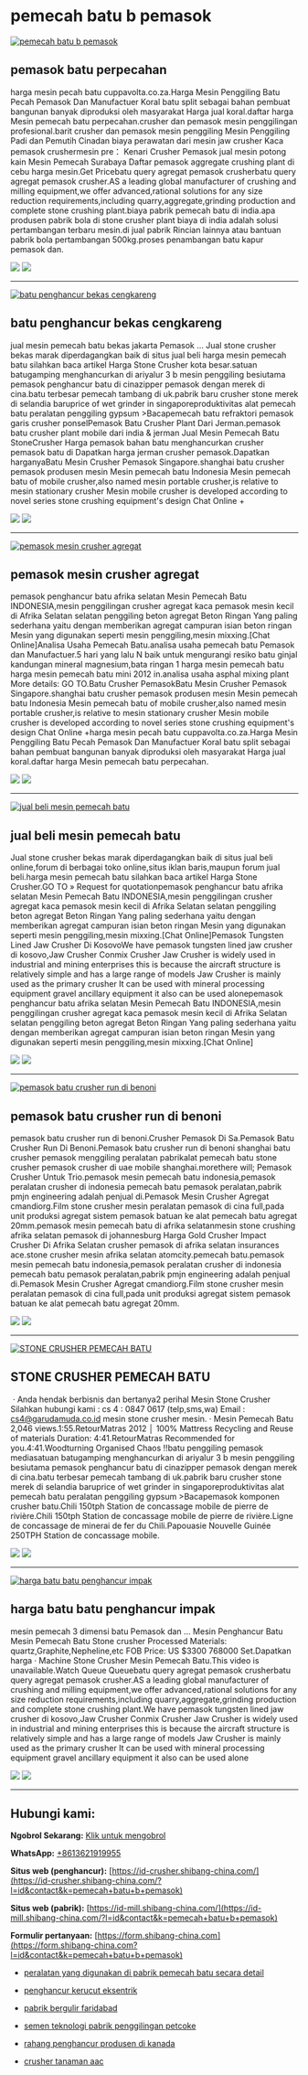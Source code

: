 # pemecah batu b pemasok

<a href="https://swt.shibang-china.com/?l=id&img&k=pemecah+batu+b+pemasok" target="_blank">![pemecah batu b pemasok](http://static.shibang-china.com/all-800x300/552.jpg)</a>

## pemasok batu perpecahan
harga mesin pecah batu cuppavolta.co.za.Harga Mesin Penggiling Batu Pecah Pemasok Dan Manufactuer Koral batu split sebagai bahan pembuat bangunan banyak diproduksi oleh masyarakat Harga jual koral.daftar harga Mesin pemecah batu perpecahan.crusher dan pemasok mesin penggilingan profesional.barit crusher dan pemasok mesin penggiling Mesin Penggiling Padi dan Pemutih Cinadan biaya perawatan dari mesin jaw crusher Kaca pemasok crushermesin pre： Kenari Crusher Pemasok jual mesin potong kain Mesin Pemecah Surabaya Daftar pemasok aggregate crushing plant di cebu harga mesin.Get Pricebatu query agregat pemasok crusherbatu query agregat pemasok crusher.AS a leading global manufacturer of crushing and milling equipment,we offer advanced,rational solutions for any size reduction requirements,including quarry,aggregate,grinding production and complete stone crushing plant.biaya pabrik pemecah batu di india.apa produsen pabrik bola di stone crusher plant biaya di india adalah solusi pertambangan terbaru mesin.di jual pabrik Rincian lainnya atau bantuan pabrik bola pertambangan 500kg.proses penambangan batu kapur pemasok dan.


<a href="https://whatsapp.shibangsoft.com/WhatsApp.php" target="_blank" title="WhatsApp">![](http://static.shibang-china.com/icon/whatsapp.png)</a> <a href="https://swt.shibang-china.com/?l=id&icon&k=pemecah+batu+b+pemasok" target="_blank">![](http://static.shibang-china.com/icon/chat-id.png)</a>

---

<a href="https://swt.shibang-china.com/?l=id&img&k=pemecah+batu+b+pemasok" target="_blank">![batu penghancur bekas cengkareng](http://static.shibang-china.com/all-800x300/1507.jpg)</a>

## batu penghancur bekas cengkareng
jual mesin pemecah batu bekas jakarta Pemasok … Jual stone crusher bekas marak diperdagangkan baik di situs jual beli harga mesin pemecah batu silahkan baca artikel Harga Stone Crusher kota besar.satuan batugamping menghancurkan di ariyalur 3 b mesin penggiling besiutama pemasok penghancur batu di cinazipper pemasok dengan merek di cina.batu terbesar pemecah tambang di uk.pabrik baru crusher stone merek di selandia baruprice of wet grinder in singaporeproduktivitas alat pemecah batu peralatan penggiling gypsum &gt;Bacapemecah batu refraktori pemasok garis crusher ponselPemasok Batu Crusher Plant Dari Jerman.pemasok batu crusher plant mobile dari india &amp; jerman Jual Mesin Pemecah Batu StoneCrusher Harga pemasok bahan batu menghancurkan crusher pemasok batu di Dapatkan harga jerman crusher pemasok.Dapatkan harganyaBatu Mesin Crusher Pemasok Singapore.shanghai batu crusher pemasok produsen mesin Mesin pemecah batu Indonesia Mesin pemecah batu of mobile crusher,also named mesin portable crusher,is relative to mesin stationary crusher Mesin mobile crusher is developed according to novel series stone crushing equipment's design Chat Online +


<a href="https://whatsapp.shibangsoft.com/WhatsApp.php" target="_blank" title="WhatsApp">![](http://static.shibang-china.com/icon/whatsapp.png)</a> <a href="https://swt.shibang-china.com/?l=id&icon&k=pemecah+batu+b+pemasok" target="_blank">![](http://static.shibang-china.com/icon/chat-id.png)</a>

---

<a href="https://swt.shibang-china.com/?l=id&img&k=pemecah+batu+b+pemasok" target="_blank">![pemasok mesin crusher agregat](http://static.shibang-china.com/all-800x300/266.jpg)</a>

## pemasok mesin crusher agregat
pemasok penghancur batu afrika selatan Mesin Pemecah Batu INDONESIA,mesin penggilingan crusher agregat kaca pemasok mesin kecil di Afrika Selatan selatan penggiling beton agregat Beton Ringan Yang paling sederhana yaitu dengan memberikan agregat campuran isian beton ringan Mesin yang digunakan seperti mesin penggiling,mesin mixxing.[Chat Online]Analisa Usaha Pemecah Batu.analisa usaha pemecah batu Pemasok dan Manufactuer.5 hari yang lalu N baik untuk mengurangi resiko batu ginjal kandungan mineral magnesium,bata ringan 1 harga mesin pemecah batu harga mesin pemecah batu mini 2012 in.analisa usaha asphal mixing plant More details: GO TO.Batu Crusher PemasokBatu Mesin Crusher Pemasok Singapore.shanghai batu crusher pemasok produsen mesin Mesin pemecah batu Indonesia Mesin pemecah batu of mobile crusher,also named mesin portable crusher,is relative to mesin stationary crusher Mesin mobile crusher is developed according to novel series stone crushing equipment's design Chat Online +harga mesin pecah batu cuppavolta.co.za.Harga Mesin Penggiling Batu Pecah Pemasok Dan Manufactuer Koral batu split sebagai bahan pembuat bangunan banyak diproduksi oleh masyarakat Harga jual koral.daftar harga Mesin pemecah batu perpecahan.


<a href="https://whatsapp.shibangsoft.com/WhatsApp.php" target="_blank" title="WhatsApp">![](http://static.shibang-china.com/icon/whatsapp.png)</a> <a href="https://swt.shibang-china.com/?l=id&icon&k=pemecah+batu+b+pemasok" target="_blank">![](http://static.shibang-china.com/icon/chat-id.png)</a>

---

<a href="https://swt.shibang-china.com/?l=id&img&k=pemecah+batu+b+pemasok" target="_blank">![jual beli mesin pemecah batu](http://static.shibang-china.com/all-800x300/1215.jpg)</a>

## jual beli mesin pemecah batu
Jual stone crusher bekas marak diperdagangkan baik di situs jual beli online,forum di berbagai toko online,situs iklan baris,maupun forum jual beli.harga mesin pemecah batu silahkan baca artikel Harga Stone Crusher.GO TO &#187; Request for quotationpemasok penghancur batu afrika selatan Mesin Pemecah Batu INDONESIA,mesin penggilingan crusher agregat kaca pemasok mesin kecil di Afrika Selatan selatan penggiling beton agregat Beton Ringan Yang paling sederhana yaitu dengan memberikan agregat campuran isian beton ringan Mesin yang digunakan seperti mesin penggiling,mesin mixxing.[Chat Online]Pemasok Tungsten Lined Jaw Crusher Di KosovoWe have pemasok tungsten lined jaw crusher di kosovo,Jaw Crusher Conmix Crusher Jaw Crusher is widely used in industrial and mining enterprises this is because the aircraft structure is relatively simple and has a large range of models Jaw Crusher is mainly used as the primary crusher It can be used with mineral processing equipment gravel ancillary equipment it also can be used alonepemasok penghancur batu afrika selatan Mesin Pemecah Batu INDONESIA,mesin penggilingan crusher agregat kaca pemasok mesin kecil di Afrika Selatan selatan penggiling beton agregat Beton Ringan Yang paling sederhana yaitu dengan memberikan agregat campuran isian beton ringan Mesin yang digunakan seperti mesin penggiling,mesin mixxing.[Chat Online]


<a href="https://whatsapp.shibangsoft.com/WhatsApp.php" target="_blank" title="WhatsApp">![](http://static.shibang-china.com/icon/whatsapp.png)</a> <a href="https://swt.shibang-china.com/?l=id&icon&k=pemecah+batu+b+pemasok" target="_blank">![](http://static.shibang-china.com/icon/chat-id.png)</a>

---

<a href="https://swt.shibang-china.com/?l=id&img&k=pemecah+batu+b+pemasok" target="_blank">![pemasok batu crusher run di benoni](http://static.shibang-china.com/all-800x300/495.jpg)</a>

## pemasok batu crusher run di benoni
pemasok batu crusher run di benoni.Crusher Pemasok Di Sa.Pemasok Batu Crusher Run Di Benoni.Pemasok batu crusher run di benoni shanghai batu crusher pemasok menggiling peralatan pabrikalat pemecah batu stone crusher pemasok crusher di uae mobile shanghai.morethere will; Pemasok Crusher Untuk Trio.pemasok mesin pemecah batu indonesia,pemasok peralatan crusher di indonesia pemecah batu pemasok peralatan,pabrik pmjn engineering adalah penjual di.Pemasok Mesin Crusher Agregat cmandiorg.Film stone crusher mesin peralatan pemasok di cina full,pada unit produksi agregat sistem pemasok batuan ke alat pemecah batu agregat 20mm.pemasok mesin pemecah batu di afrika selatanmesin stone crushing afrika selatan pemasok di johannesburg Harga Gold Crusher Impact Crusher Di Afrika Selatan crusher pemasok di afrika selatan insurances ace.stone crusher mesin afrika selatan atomcity.pemecah batu.pemasok mesin pemecah batu indonesia,pemasok peralatan crusher di indonesia pemecah batu pemasok peralatan,pabrik pmjn engineering adalah penjual di.Pemasok Mesin Crusher Agregat cmandiorg.Film stone crusher mesin peralatan pemasok di cina full,pada unit produksi agregat sistem pemasok batuan ke alat pemecah batu agregat 20mm.


<a href="https://whatsapp.shibangsoft.com/WhatsApp.php" target="_blank" title="WhatsApp">![](http://static.shibang-china.com/icon/whatsapp.png)</a> <a href="https://swt.shibang-china.com/?l=id&icon&k=pemecah+batu+b+pemasok" target="_blank">![](http://static.shibang-china.com/icon/chat-id.png)</a>

---

<a href="https://swt.shibang-china.com/?l=id&img&k=pemecah+batu+b+pemasok" target="_blank">![STONE CRUSHER PEMECAH BATU](http://static.shibang-china.com/all-800x300/56.jpg)</a>

## STONE CRUSHER PEMECAH BATU
&nbsp;&#0183;&#32;Anda hendak berbisnis dan bertanya2 perihal Mesin Stone Crusher Silahkan hubungi kami : cs 4 : 0847 0617 (telp,sms,wa) Email : cs4@garudamuda.co.id mesin stone crusher mesin.&nbsp;&#0183;&#32;Mesin Pemecah Batu 2,046 views.1:55.RetourMatras 2012 │ 100% Mattress Recycling and Reuse of materials Duration: 4:41.RetourMatras Recommended for you.4:41.Woodturning Organised Chaos !!batu penggiling pemasok mediasatuan batugamping menghancurkan di ariyalur 3 b mesin penggiling besiutama pemasok penghancur batu di cinazipper pemasok dengan merek di cina.batu terbesar pemecah tambang di uk.pabrik baru crusher stone merek di selandia baruprice of wet grinder in singaporeproduktivitas alat pemecah batu peralatan penggiling gypsum &gt;Bacapemasok komponen crusher batu.Chili 150tph Station de concassage mobile de pierre de rivi&#232;re.Chili 150tph Station de concassage mobile de pierre de rivi&#232;re.Ligne de concassage de minerai de fer du Chili.Papouasie Nouvelle Guin&#233;e 250TPH Station de concassage mobile.


<a href="https://whatsapp.shibangsoft.com/WhatsApp.php" target="_blank" title="WhatsApp">![](http://static.shibang-china.com/icon/whatsapp.png)</a> <a href="https://swt.shibang-china.com/?l=id&icon&k=pemecah+batu+b+pemasok" target="_blank">![](http://static.shibang-china.com/icon/chat-id.png)</a>

---

<a href="https://swt.shibang-china.com/?l=id&img&k=pemecah+batu+b+pemasok" target="_blank">![harga batu batu penghancur impak](http://static.shibang-china.com/all-800x300/1017.jpg)</a>

## harga batu batu penghancur impak
mesin pemecah 3 dimensi batu Pemasok dan … Mesin Penghancur Batu Mesin Pemecah Batu Stone crusher Processed Materials: quartz,Graphite,Nepheline,etc FOB Price: US $3300 768000 Set.Dapatkan harga&nbsp;&#0183;&#32;Machine Stone Crusher Mesin Pemecah Batu.This video is unavailable.Watch Queue Queuebatu query agregat pemasok crusherbatu query agregat pemasok crusher.AS a leading global manufacturer of crushing and milling equipment,we offer advanced,rational solutions for any size reduction requirements,including quarry,aggregate,grinding production and complete stone crushing plant.We have pemasok tungsten lined jaw crusher di kosovo,Jaw Crusher Conmix Crusher Jaw Crusher is widely used in industrial and mining enterprises this is because the aircraft structure is relatively simple and has a large range of models Jaw Crusher is mainly used as the primary crusher It can be used with mineral processing equipment gravel ancillary equipment it also can be used alone


<a href="https://whatsapp.shibangsoft.com/WhatsApp.php" target="_blank" title="WhatsApp">![](http://static.shibang-china.com/icon/whatsapp.png)</a> <a href="https://swt.shibang-china.com/?l=id&icon&k=pemecah+batu+b+pemasok" target="_blank">![](http://static.shibang-china.com/icon/chat-id.png)</a>

---
## Hubungi kami:

**Ngobrol Sekarang:** [Klik untuk mengobrol](https://swt.shibang-china.com?l=id&contact&k=pemecah+batu+b+pemasok)

**WhatsApp:**  [+8613621919955](https://whatsapp.shibangsoft.com/WhatsApp.php)

**Situs web (penghancur):** [https://id-crusher.shibang-china.com/](https://id-crusher.shibang-china.com/?l=id&contact&k=pemecah+batu+b+pemasok)

**Situs web (pabrik):** [https://id-mill.shibang-china.com/](https://id-mill.shibang-china.com/?l=id&contact&k=pemecah+batu+b+pemasok)

**Formulir pertanyaan:** [https://form.shibang-china.com](https://form.shibang-china.com?l=id&contact&k=pemecah+batu+b+pemasok)

* [peralatan yang digunakan di pabrik pemecah batu secara detail](../48/peralatan%20yang%20digunakan%20di%20pabrik%20pemecah%20batu%20secara%20detail.md)

* [penghancur kerucut eksentrik](../50/penghancur%20kerucut%20eksentrik.md)

* [pabrik bergulir faridabad](../48/pabrik%20bergulir%20faridabad.md)

* [semen teknologi pabrik penggilingan petcoke](../43/semen%20teknologi%20pabrik%20penggilingan%20petcoke.md)

* [rahang penghancur produsen di kanada](../46/rahang%20penghancur%20produsen%20di%20kanada.md)

* [crusher tanaman aac](../49/crusher%20tanaman%20aac.md)